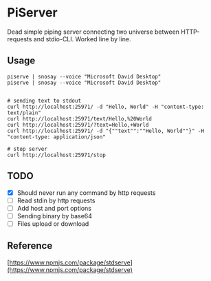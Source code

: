 # PiServer

Dead simple piping server connecting two universe between HTTP-requests and stdio-CLI. Worked line by line.

## Usage

```shell
piserve | snosay --voice "Microsoft David Desktop"
piserve | snosay --voice "Microsoft David Desktop"
```

```shell

# sending text to stdout
curl http://localhost:25971/ -d "Hello, World" -H "content-type: text/plain"
curl http://localhost:25971/text/Hello,%20World
curl http://localhost:25971/?text=Hello,+World
curl http://localhost:25971/ -d "{""text"":""Hello, World""}" -H "content-type: application/json"

# stop server
curl http://localhost:25971/stop
```

## TODO

- [x] Should never run any command by http requests
- [ ] Read stdin by http requests
- [ ] Add host and port options
- [ ] Sending binary by base64
- [ ] Files upload or download

## Reference

[https://www.npmjs.com/package/stdserve](https://www.npmjs.com/package/stdserve)
